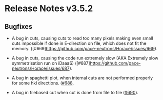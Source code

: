 # Release Notes v3.5.2

## Bugfixes
- A bug in cuts, causing cuts to read too many pixels making even small cuts impossible if done
  in E-direction on file, which does not fit the memory. 
  ([#669]https://github.com/pace-neutrons/Horace/issues/669).
  
- A bug in cuts, causing the code run extremely slow (AKA Extremely slow symmetrisation run on iDaaaS)
  ([#687]https://github.com/pace-neutrons/Horace/issues/687).

- A bug in spaghetti plot, when internal cuts are not performed properly for some
  hkl directions. 
  ([#688](https://github.com/pace-neutrons/Horace/issues/688).  

- A bug in filebased cut when cut is done from file to file
  ([#690](https://github.com/pace-neutrons/Horace/issues/690)).
